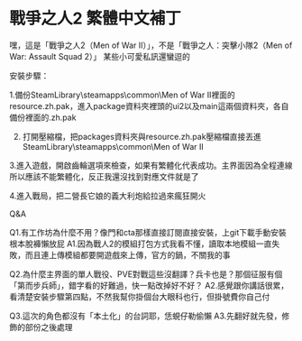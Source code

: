 # 戰爭之人2 繁體中文補丁
嘿，這是「戰爭之人2（Men of War II）」，不是「戰爭之人：突擊小隊2（Men of War: Assault Squad 2）」
某些小可愛私訊還蠻逗的

安裝步驟：

1.備份SteamLibrary\steamapps\common\Men of War II裡面的resource.zh.pak，進入package資料夾裡頭的ui2以及main這兩個資料夾，各自備份裡面的.zh.pak

2. 打開壓縮檔，把packages資料夾與resource.zh.pak壓縮檔直接丟進SteamLibrary\steamapps\common\Men of War II

3.進入遊戲，開啟齒輪選項來檢查，如果有繁體化代表成功。主界面因為全程連線所以應該不能繁體化，反正我還沒找到對應文件就是了

4.進入戰局，把二營長它娘的義大利炮給拉過來瘋狂開火

Q&A

Q1.有工作坊為什麼不用？像門和cta那樣直接訂閱直接安裝，上git下載手動安裝根本脫褲懶放屁
A1.因為戰人2的模組打包方式我看不懂，讀取本地模組一直失敗，而且連上傳模組都要開遊戲來上傳，官方的鍋，不關我的事

Q2.為什麼主界面的單人戰役、PVE對戰這些沒翻譯？兵卡也是？那個征服有個「第而步兵師」，錯字看的好難過，快一點改掉好不好？
A2.感覺跟你講話很累，看清楚安裝步驟第四點，不然我幫你掛個台大眼科也行，但掛號費你自己付

Q3.這次的角色都沒有「本土化」的台詞耶，恁蜆仔勒偷懶
A3.先翻好就先發，修飾的部份之後處理
